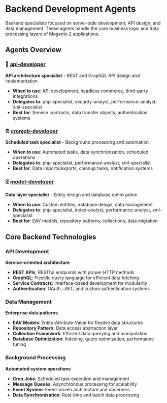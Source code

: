 # Backend Development Agents

Backend specialists focused on server-side development, API design, and data management. These agents handle the core business logic and data processing layers of Magento 2 applications.

## Agents Overview

### 🔌 [api-developer](./api-developer.md)
**API architecture specialist** - REST and GraphQL API design and implementation
- **When to use**: API development, headless commerce, third-party integrations
- **Delegates to**: php-specialist, security-analyst, performance-analyst, xml-specialist
- **Best for**: Service contracts, data transfer objects, authentication systems

### ⏰ [cronjob-developer](./cronjob-developer.md)
**Scheduled task specialist** - Background processing and automation
- **When to use**: Automated tasks, data synchronization, scheduled operations
- **Delegates to**: php-specialist, performance-analyst, xml-specialist
- **Best for**: Data imports/exports, cleanup tasks, notification systems

### 🗄️ [model-developer](./model-developer.md)
**Data layer specialist** - Entity design and database optimization
- **When to use**: Custom entities, database design, data management
- **Delegates to**: php-specialist, index-analyst, performance-analyst, xml-specialist
- **Best for**: EAV models, repository patterns, collections, data migration

## Core Backend Technologies

### API Development
**Service-oriented architecture**
- **REST APIs**: RESTful endpoints with proper HTTP methods
- **GraphQL**: Flexible query language for efficient data fetching
- **Service Contracts**: Interface-based development for modularity
- **Authentication**: OAuth, JWT, and custom authentication systems

### Data Management
**Enterprise data patterns**
- **EAV Models**: Entity-Attribute-Value for flexible data structures
- **Repository Pattern**: Data access abstraction layer
- **Collection Framework**: Efficient data querying and manipulation
- **Database Optimization**: Indexing, query optimization, performance tuning

### Background Processing
**Automated system operations**
- **Cron Jobs**: Scheduled task execution and management
- **Message Queues**: Asynchronous processing for scalability
- **Event System**: Event-driven architecture and observers
- **Data Synchronization**: Real-time and batch data processing
